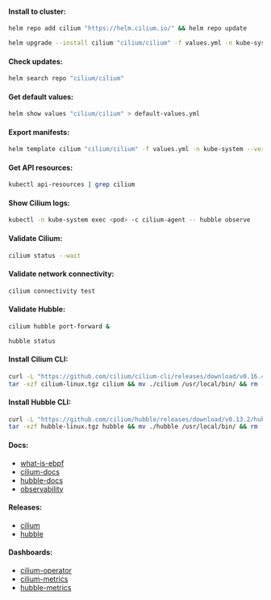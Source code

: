 #### Install to cluster:
```bash
helm repo add cilium "https://helm.cilium.io/" && helm repo update
```
```bash
helm upgrade --install cilium "cilium/cilium" -f values.yml -n kube-system --version "1.15.3"
```

#### Check updates:
```bash
helm search repo "cilium/cilium"
```

#### Get default values:
```bash
helm show values "cilium/cilium" > default-values.yml
```

#### Export manifests:
```bash
helm template cilium "cilium/cilium" -f values.yml -n kube-system --version "1.15.3" > manifests.yml
```

#### Get API resources:
```bash
kubectl api-resources | grep cilium
```

#### Show Cilium logs:
```bash
kubectl -n kube-system exec <pod> -c cilium-agent -- hubble observe
```

#### Validate Cilium:
```bash
cilium status --wait
```

#### Validate network connectivity:
```bash
cilium connectivity test
```

#### Validate Hubble:
```bash
cilium hubble port-forward &
```
```bash
hubble status
```

#### Install Cilium CLI:
```bash
curl -L "https://github.com/cilium/cilium-cli/releases/download/v0.16.4/cilium-linux-amd64.tar.gz" -o cilium-linux.tgz && \
tar -xzf cilium-linux.tgz cilium && mv ./cilium /usr/local/bin/ && rm -f ./cilium-linux.tgz
```

#### Install Hubble CLI:
```bash
curl -L "https://github.com/cilium/hubble/releases/download/v0.13.2/hubble-linux-amd64.tar.gz" -o hubble-linux.tgz && \
tar -xzf hubble-linux.tgz hubble && mv ./hubble /usr/local/bin/ && rm -f ./hubble-linux.tgz
```

#### Docs:
- [what-is-ebpf](https://ebpf.io/what-is-ebpf)
- [cilium-docs](https://docs.cilium.io/en/stable/)
- [hubble-docs](https://github.com/cilium/hubble/blob/master/Documentation/README.md)
- [observability](https://docs.cilium.io/en/stable/observability/metrics/)

#### Releases:
- [cilium](https://github.com/cilium/cilium-cli/releases)
- [hubble](https://github.com/cilium/hubble/releases)

#### Dashboards:
- [cilium-operator](https://grafana.com/grafana/dashboards/16612-cilium-operator/)
- [cilium-metrics](https://grafana.com/grafana/dashboards/16611-cilium-metrics/)
- [hubble-metrics](https://grafana.com/grafana/dashboards/16613-hubble/)
